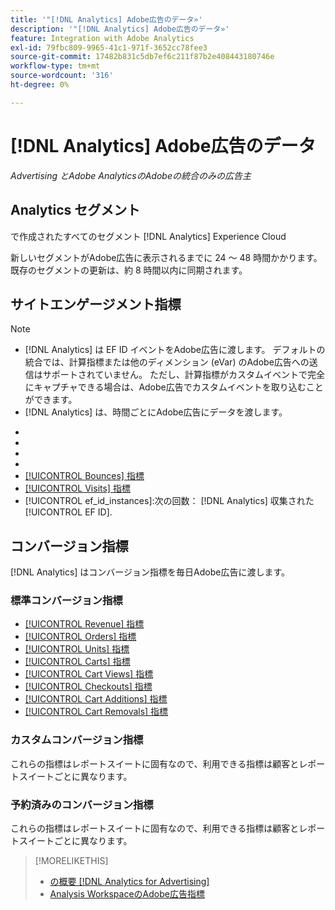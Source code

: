 ```yaml
---
title: '"[!DNL Analytics] Adobe広告のデータ»'
description: '"[!DNL Analytics] Adobe広告のデータ»'
feature: Integration with Adobe Analytics
exl-id: 79fbc809-9965-41c1-971f-3652cc78fee3
source-git-commit: 17482b831c5db7ef6c211f87b2e408443180746e
workflow-type: tm+mt
source-wordcount: '316'
ht-degree: 0%

---
```


# [!DNL Analytics] Adobe広告のデータ

*Advertising とAdobe AnalyticsのAdobeの統合のみの広告主*

## Analytics セグメント

で作成されたすべてのセグメント [!DNL Analytics] Experience Cloud

新しいセグメントがAdobe広告に表示されるまでに 24 ～ 48 時間かかります。 既存のセグメントの更新は、約 8 時間以内に同期されます。

<!-- I added "metric" to some of the links below, even though it looks redundant, because of syntax limitations: If you use [!DNL] or [!UICONTROL] as the sole text of a link (such as [[!UICONTROL Revenue]], the tag is included in the link text (such as "[!UICONTROL Revenue]") when it's published. -->

## サイトエンゲージメント指標

>[!NOTE]
>
>* [!DNL Analytics] は EF ID イベントをAdobe広告に渡します。  デフォルトの統合では、計算指標または他のディメンション (eVar) のAdobe広告への送信はサポートされていません。 ただし、計算指標がカスタムイベントで完全にキャプチャできる場合は、Adobe広告でカスタムイベントを取り込むことができます。
>* [!DNL Analytics] は、時間ごとにAdobe広告にデータを渡します。


* [!UICONTROL Timespent_secs_1stvisit]:訪問者の初回訪問時にサイトで費やした秒数。
* [!UICONTROL Timespent_secs_total]:クリックのルックバックウィンドウ内のすべての訪問でサイトで費やした合計秒数。
* [!UICONTROL Pageviews_1stvisit]:訪問者の初回訪問中のサイトでのページビュー数。
* [!UICONTROL Pageviews_total]:クリックのルックバックウィンドウ内のすべての訪問における、サイトでのページビューの合計数。
* [[!UICONTROL Bounces] 指標](https://experienceleague.adobe.com/docs/analytics/components/metrics/bounces.html)
* [[!UICONTROL Visits] 指標](https://experienceleague.adobe.com/docs/analytics/components/metrics/visits.html)
* [!UICONTROL ef_id_instances]:次の回数： [!DNL Analytics] 収集された [!UICONTROL EF ID].

## コンバージョン指標

[!DNL Analytics] はコンバージョン指標を毎日Adobe広告に渡します。

### 標準コンバージョン指標

* [[!UICONTROL Revenue] 指標](https://experienceleague.adobe.com/docs/analytics/components/metrics/revenue.html)
* [[!UICONTROL Orders] 指標](https://experienceleague.adobe.com/docs/analytics/components/metrics/orders.html)
* [[!UICONTROL Units] 指標](https://experienceleague.adobe.com/docs/analytics/components/metrics/units.html)
* [[!UICONTROL Carts] 指標](https://experienceleague.adobe.com/docs/analytics/components/metrics/carts.html)
* [[!UICONTROL Cart Views] 指標](https://experienceleague.adobe.com/docs/analytics/components/metrics/cart-views.html)
* [[!UICONTROL Checkouts] 指標](https://experienceleague.adobe.com/docs/analytics/components/metrics/checkouts.html)
* [[!UICONTROL Cart Additions] 指標](https://experienceleague.adobe.com/docs/analytics/components/metrics/cart-additions.html)
* [[!UICONTROL Cart Removals] 指標](https://experienceleague.adobe.com/docs/analytics/components/metrics/cart-removals.html)

### カスタムコンバージョン指標

これらの指標はレポートスイートに固有なので、利用できる指標は顧客とレポートスイートごとに異なります。

### 予約済みのコンバージョン指標

これらの指標はレポートスイートに固有なので、利用できる指標は顧客とレポートスイートごとに異なります。

>[!MORELIKETHIS]
>
>* [の概要 [!DNL Analytics for Advertising]](overview.md)
>* [Analysis WorkspaceのAdobe広告指標](/help/integrations/analytics/advertising-metrics-in-analytics.md)

